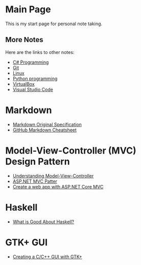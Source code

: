 # Main Page
This is my start page for personal note taking.

## More Notes

Here are the links to other notes:
- [C# Programming](csharp.md)
- [Git](git.md)
- [Linux](linux.md)
- [Python programming](python.md)
- [VirtualBox](virtualbox.md)
- [Visual Studio Code](vscode.md)

# Markdown

- [Markdown Original Specification](https://daringfireball.net/projects/markdown/)
- [GitHub Markdown Cheatsheet](https://github.com/adam-p/markdown-here/wiki/Markdown-Cheatsheet)

# Model-View-Controller (MVC) Design Pattern

- [Understanding Model-View-Controller](https://blog.codinghorror.com/understanding-model-view-controller/)
- [ASP.NET MVC Patter](https://dotnet.microsoft.com/apps/aspnet/mvc)
- [Create a web app with ASP.NET Core MVC](https://docs.microsoft.com/en-us/aspnet/core/tutorials/first-mvc-app/?view=aspnetcore-3.0)


# Haskell

- [What is Good About Haskell?](https://doisinkidney.com/posts/2019-10-02-what-is-good-about-haskell.html)

# GTK+ GUI

- [Creating a C/C++ GUI with GTK+](https://www.codeguru.com/cpp/cpp/creating-a-cc-gui-with-gtk.html)
